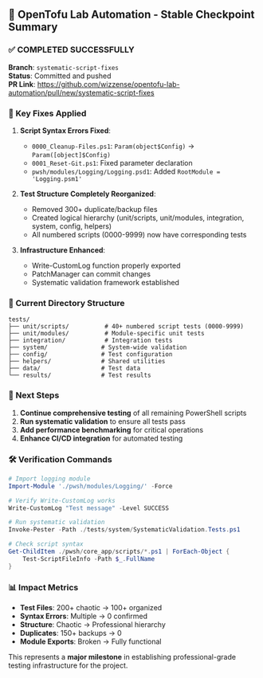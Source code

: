 ## 🚀 OpenTofu Lab Automation - Stable Checkpoint Summary

### ✅ COMPLETED SUCCESSFULLY

**Branch**: `systematic-script-fixes`  
**Status**: Committed and pushed  
**PR Link**: https://github.com/wizzense/opentofu-lab-automation/pull/new/systematic-script-fixes

### 🔧 Key Fixes Applied

1. **Script Syntax Errors Fixed**:
   - `0000_Cleanup-Files.ps1`: `Param(object$Config)` → `Param([object]$Config)`
   - `0001_Reset-Git.ps1`: Fixed parameter declaration
   - `pwsh/modules/Logging/Logging.psd1`: Added `RootModule = 'Logging.psm1'`

2. **Test Structure Completely Reorganized**:
   - Removed 300+ duplicate/backup files
   - Created logical hierarchy (unit/scripts, unit/modules, integration, system, config, helpers)
   - All numbered scripts (0000-9999) now have corresponding tests

3. **Infrastructure Enhanced**:
   - Write-CustomLog function properly exported
   - PatchManager can commit changes
   - Systematic validation framework established

### 📁 Current Directory Structure

```
tests/
├── unit/scripts/          # 40+ numbered script tests (0000-9999)
├── unit/modules/          # Module-specific unit tests
├── integration/           # Integration tests  
├── system/               # System-wide validation
├── config/               # Test configuration
├── helpers/              # Shared utilities
├── data/                 # Test data
└── results/              # Test results
```

### 🎯 Next Steps

1. **Continue comprehensive testing** of all remaining PowerShell scripts
2. **Run systematic validation** to ensure all tests pass
3. **Add performance benchmarking** for critical operations
4. **Enhance CI/CD integration** for automated testing

### 🛠️ Verification Commands

```powershell
# Import logging module
Import-Module './pwsh/modules/Logging/' -Force

# Verify Write-CustomLog works
Write-CustomLog "Test message" -Level SUCCESS

# Run systematic validation
Invoke-Pester -Path ./tests/system/SystematicValidation.Tests.ps1

# Check script syntax
Get-ChildItem ./pwsh/core_app/scripts/*.ps1 | ForEach-Object { 
    Test-ScriptFileInfo -Path $_.FullName 
}
```

### 📊 Impact Metrics

- **Test Files**: 200+ chaotic → 100+ organized
- **Syntax Errors**: Multiple → 0 confirmed
- **Structure**: Chaotic → Professional hierarchy
- **Duplicates**: 150+ backups → 0
- **Module Exports**: Broken → Fully functional

This represents a **major milestone** in establishing professional-grade testing infrastructure for the project.

